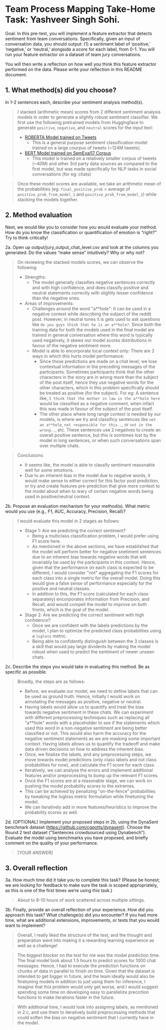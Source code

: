 # Team Process Mapping Take-Home Task: Yashveer Singh Sohi.

Goal: In this pre-test, you will implement a feature extractor that detects sentiment from team conversations. Specifically, given an input of conversation data, you should output: (1) a sentiment label of ‘positive,’ ‘negative,’ or ‘neutral,’ alongside a score for each label, from 0-1. You will run your feature extractor on a dataset of team jury conversations.

You will then write a reflection on how well you think this feature extractor performed on the data. Please write your reflection in this README document.

## 1. What method(s) did you choose?
In 1-2 sentences each, describe your sentiment analysis method(s).

> I stacked (arithmetic mean) scores from 2 different sentiment analysis models in order to generate a slightly robust sentiment classifier. We first use the following pretrained models from Huggingface to generate `positive`, `negative`, and `neutral` scores for the input text:
> - [ROBERTA Model trained on Tweets](https://huggingface.co/cardiffnlp/twitter-roberta-base-sentiment-latest)
>   - This is a general purpose sentiment classification model trained on a large courpus of tweets (~124M tweets).
> - [BERT Model trained on SemEval17 Corpus](https://huggingface.co/finiteautomata/bertweet-base-sentiment-analysis)
>   - This model is trained on a relatively smaller corpus of tweets (~40M) and other 3rd party data sources as compared to the first model, but was made specifically for NLP tasks in social conversations (for eg: chats)

> Once these model scores are available, we take an arithmetic mean of the probabilities (eg: `final_positive_prob` = average of `positive_prob_from_model_1` and `positive_prob_from_model_2`) while stacking the models together.

## 2. Method evaluation
Next, we would like you to consider how you would evaluate your method. How do you know the classification or quantification of emotion is “right?” Try to think critically!

2a. Open up output/jury_output_chat_level.csv and look at the columns you generated. Do the values “make sense” intuitively? Why or why not?

> On reviewing the stacked models scores, we can observe the following:
> - Strengths:
>   - The model generally classifies negative sentences correctly and with high confidence, and does classify positive and neutral statements correctly with slightly lesser confidence than the negative ones.
> - Areas of Improvements:
>   - Challenges around the word "a**hole": It can be used in a negative context while describing the subject of the reddit post. However, in neutral tones it is gets used to ask questions like `do you guys think that he is an a**hole?`. Since both the training data for both the models used in the final model are trained in general conversation where this word is typically used negatively, it skews our model scores distributions in favour of the negative sentiment more.
>   - Model is able to encorporate local context only: There are 2 ways in which this hurts model performance:
>     - Since these predictions are made on a chat level, we lose contextual information in the preceding messages of the participants. Sometimes participants think that the other characters in the story are in wrong more than the subject of the post itself, hence they use negative words for the other characters, which in this problem specifically should be treated as positive (for the subject). For eg: A sentence like, `I think that the mother in law is the a**hole here` would be classified as a negative comment, when infact this was made in favour of the subject of the post itself.
>     - The other place where long range context is needed by our models, is where we try and classificy sentences like `not an a**hole`, `not responsible for this..`, or `not in the wrong..`, etc. These sentences use 2 negatives to create an overall positive sentence, but this is somtimes lost by the model in long sentences, or when such conversations span over multiple chats.

> Conclusions:
> - It seems like, the model is able to classify sentiment reasonable well for some emotions. 
> - Due to an inherent bias in the model due to negative words, it would make sense to either correct for this factor post prediction, or try and create features pre-prediction that give more context to the model about when to wary of certain negative words being used in positive/neutral context.


2b. Propose an evaluation mechanism for your method(s). What metric would you use (e.g., F1, AUC, Accuracy, Precision, Recall)?

> I would evaluate this model in 2 stages as follows:
> - Stage 1: Are we predicting the correct sentiment?
>   - Being a multiclass classification problem, I would prefer using F1 score here. 
>   - As mentioned in the above sections, we have established that the model will perform better for negative snetiment sentences due to an inherent bias towards negative words that will invariably be used by the participants in this context. Hence, given that the performance on each class is expected to be different, I would consider "not" aggregating the F1 scores for each class into a single metric for the overall model. Doing this would give a false sense of performance especially for the positive and neutral classes. 
>   - In addition to this, the F1 score (calculated for each class separately) encorporates information from Precision, and Recall, and would compell the model to improve on both fronts, which is the goal of the model.
> - Stage 2: Are we predicting the correct sentiment with high confidence?:
>   - Once we are confident with the labels predictions by the model, I plan to optimize the predicted class probabilities using a `logloss` metric.
>   - Being able to confidently distinguish between the 3 classes is a skill that would pay large dividents by making the model robust when used to predict the sentiment of newer unseen chats.

2c. Describe the steps you would take in evaluating this method. Be as specific as possible.

> Broadly, the steps are as follows:
> - Before, we evaluate our model, we need to define labels that can be used as ground truth. Hence, initially I would work on annotating the messages as positive, negative or neutral.
> - Having labels would allow us to quantify and treat the bias towards negative sentiment in these chats. We can experiment with different preprocessing techniques such as replacing all "a**hole" words with a placeholder to see if the statements which used this word in a non-negative sentiment are being better classified or not. This would also harm the accuracy for the negative sentiment statements as we are masking some important context. Having labels allows us to quantify the tradeoff and make data driven decisions on how to address the inherent bias.
> - Once, we finalize the labels, and any preprocessing steps, we move towards model predictions (only class labels and not class probabilities for now), and calculate the F1 score for each class. 
> - Iteratively, we can analyse the errors and implement additional features and/or preprocessing to bump up the relevant F1 scores.
> - Once the F1 scores are at a reasonable stage, we can work on pushing the model probability scores to the extremes.
> - This can be achieved by penalizing "on-the-fence" probabilities by tweaking the logloss metric formulation while finetuning the model.
> - We can iteratively add in more features/heuristics to improve the probability scores as well.

2d. (OPTIONAL) Implement your proposed steps in 2b, using the DynaSent benchmark dataset (https://github.com/cgpotts/dynasent). Choose the Round 2 test dataset (“Sentences crowdsourced using Dynabench”). Evaluate the model using benchmarks you have proposed, and briefly comment on the quality of your performance.

> [YOUR ANSWER]

## 3. Overall reflection
3a. How much time did it take you to complete this task? (Please be honest; we are looking for feedback to make sure the task is scoped appropriately, as this is one of the first times we’re using this task.)

> About to 8-10 hours of work scattered across multiple sittings.

3b. Finally, provide an overall reflection of your experience. How did you approach this task? What challenge(s) did you encounter? If you had more time, what are additional extensions, improvements, or tests that you would want to implement?

> Overall, I really liked the structure of the test, and the thought and preperation went into making it a rewarding learning experience as well as a challenge! 

> The biggest blocker on the test for me was the model prediction time. The final model took about 1.5 hours to predict scores for 1000 chat messages. Hence, I had to execute the prediction functions on chunks of data in parallel to finish on time. Given that the dataset is intended to get bigger in future, and the team ideally would also be finetuning models in addition to just using them for inference, I imagine that this problem would only get worse, and I would suggest spending some time on developing easy to parallelize preciction functions to make iterations faster in the future.

> With additional time, I would look into assigning labels, as mentioned in 2.c, and use them to iteratively build preprocessing methods that could soften the bias on negative sentiment that I currently have in the model.
